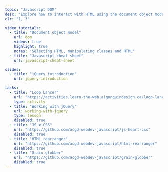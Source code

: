 ```yaml
---
topic: "Javascript DOM"
desc: "Explore how to interact with HTML using the document object model and combine CSS with Javascript."
clr: "1, 3"

video_tutorials:
  - title: "Document object model"
    url: dom
    videos: true
    highlight: true
    notes: "Selecting HTML, manipulating classes and HTML"
  - title: "Javascript cheat sheet"
    url: javascript-cheat-sheet

slides:
  - title: "jQuery introduction"
    url: jquery-introduction

tasks:
  - title: "Loop Lancer"
    url: "https://activities.learn-the-web.algonquindesign.ca/loop-lancer/"
    type: activity
  - title: "Working with jQuery"
    url: working-with-jquery
    type: lesson
    disabled: true
  - title: "JS ❤ CSS"
    url: "https://github.com/acgd-webdev-javascript/js-heart-css"
    disabled: true
  - title: "HTML rearranger"
    url: "https://github.com/acgd-webdev-javascript/html-rearranger"
    disabled: true
  - title: "Grain globber"
    url: "https://github.com/acgd-webdev-javascript/grain-globber"
    disabled: true
---
```

